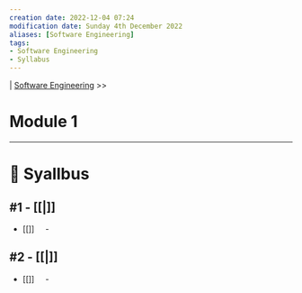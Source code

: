 ```yaml
---
creation date: 2022-12-04 07:24
modification date: Sunday 4th December 2022
aliases: [Software Engineering] 
tags: 
- Software Engineering
- Syllabus
---
```


| [Software Engineering](2023-01-19-Software_Engineering.md) >>

# Module 1
---
# 📕 Syallbus

##  #1 - [[|]]
- [[]]
    - 

## #2 - [[|]]
- [[]]
    - 
